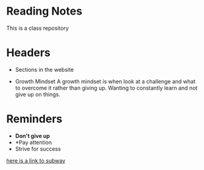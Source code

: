# Reading Notes
This is a class repository


# Headers

- Sections in the website


- Growth Mindset
A growth mindset is when look at a challenge and what to overcome it rather than giving up. Wanting to constantly learn and not give up on things.

# Reminders
- **Don't give up**
- *Pay attention
- Strive for success


[here is a link to subway](https://www.subway.com/en-us)
